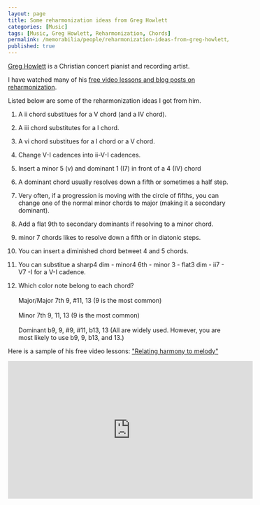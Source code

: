 ```yaml
---
layout: page
title: Some reharmonization ideas from Greg Howlett
categories: [Music]
tags: [Music, Greg Howlett, Reharmonization, Chords]
permalink: /memorabilia/people/reharmonization-ideas-from-greg-howlett/
published: true
---
```


[Greg Howlett](http://www.greghowlett.com/default.aspx?affid=5114) is a Christian concert pianist and recording artist.

I have watched many of his [free video lessons and blog posts on reharmonization](http://greghowlett.com/free-piano-lessons-and-arrangements-for-pianists?affid=5114).

Listed below are some of the reharmonization ideas I got from him.

1. A ii chord substitues for a V chord (and a IV chord).

2. A iii chord substitutes for a I chord.

3. A vi chord substitues for a I chord or a V chord.

4. Change V-I cadences into ii-V-I cadences.

5. Insert a minor 5 (v) and dominant 1 (I7) in front of a 4 (IV) chord

6. A dominant chord usually resolves down a fifth or sometimes a half step.

7. Very often, if a progression is moving with the circle of fifths, you can change one of the normal minor chords to major (making it a secondary dominant).

8. Add a flat 9th to secondary dominants if resolving to a minor chord.

9. minor 7 chords likes to resolve down a fifth or in diatonic steps.

10. You can insert a diminished chord betweet 4 and 5 chords.

11. You can substitue a sharp4 dim - minor4 6th - minor 3 - flat3 dim - ii7 - V7 -I for a V-I cadence.

12. Which color note belong to each chord?
<br /><br />
Major/Major 7th
9, #11, 13 (9 is the most common)
<br /><br />
Minor 7th
9, 11, 13 (9 is the most common)
<br /><br />
Dominant
b9, 9, #9, #11, b13, 13 (All are widely used. However, you are most likely to use b9, 9, b13, and 13.)



Here is a sample of his free video lessons: ["Relating harmony to melody"](https://www.youtube.com/watch?v=s4Pe84XfaNQ)

<iframe width="560" height="315" src="https://www.youtube.com/embed/s4Pe84XfaNQ" frameborder="0" gesture="media" allow="encrypted-media" allowfullscreen></iframe>
